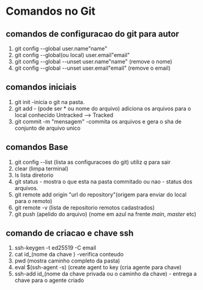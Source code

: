# Comandos no Git

## comandos de configuracao do git para autor
1. git config --global user.name"name"
2. git config --global(ou local) user.email"email"
3. git config --global --unset user.name"name" (remove o nome)
4. git config --global --unset user.email"email" (remove o email)

## comandos iniciais
1. git init -inicia o git na pasta.
2. git add  - (pode ser * ou nome do arquivo) adiciona os arquivos para o local conhecido Untracked --> Tracked
3. git commit -m "mensagem" -commita os arquivos e gera o sha de conjunto de arquivo unico

## comandos Base
1. git config --list (lista as configuracoes do git) utiliz *q* para sair
2. clear (limpa terminal)
3. ls lista diretorio
4. git status - mostra o que esta na pasta commitado ou nao - status dos arquivos.
5. git remote add origin "url do repository"(origem para enviar do local para o remoto)
6. git remote -v (lista de repositorio remotos cadastrados)
7. git push (apelido do arquivo) (nome em azul na frente *main*, *master* etc)

## comando de criacao e chave ssh
1. ssh-keygen -t ed25519 -C email
2. cat id_(nome da chave ) -verifica conteudo
3. pwd (mostra caminho completo da pasta)
4. eval $(ssh-agent -s)  (create agent to key (cria agente para chave)
5. ssh-add id_(nome da chave privada ou o caminho da chave) - entrega a chave para o agente criado